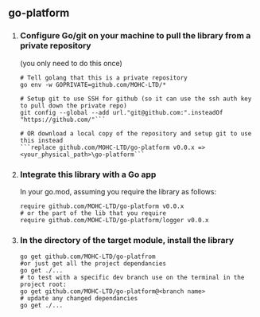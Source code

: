 ## go-platform

1) ### Configure Go/git on your machine to pull the library from a private repository

   (you only need to do this once)

     ```
     # Tell golang that this is a private repository
     go env -w GOPRIVATE=github.com/MOHC-LTD/*
   
     # Setup git to use SSH for github (so it can use the ssh auth key to pull down the private repo)
     git config --global --add url."git@github.com:".insteadOf "https://github.com/"```
   
     # OR download a local copy of the repository and setup git to use this instead
     ```replace github.com/MOHC-LTD/go-platform v0.0.x => <your_physical_path>\go-platform```

2) ### Integrate this library with a Go app
   In your go.mod, assuming you require the library as follows:

   ```
   require github.com/MOHC-LTD/go-platform v0.0.x
   # or the part of the lib that you require
   require github.com/MOHC-LTD/go-platform/logger v0.0.x
   ```
3) ### In the directory of the target module, install the library

   ```
   go get github.com/MOHC-LTD/go-platfrom
   #or just get all the project dependancies
   go get ./... 
   # to test with a specific dev branch use on the terminal in the project root:
   go get github.com/MOHC-LTD/go-platform@<branch name>
   # update any changed dependancies 
   go get ./...
   ```